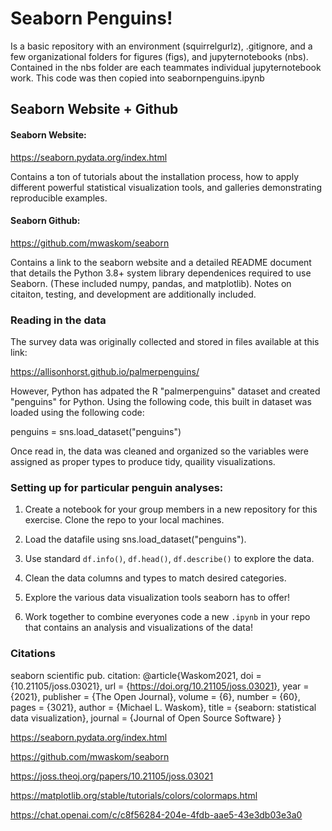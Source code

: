 # Seaborn Penguins!
Is a basic repository with an environment (squirrelgurlz), .gitignore, and a few organizational folders for figures (figs), and jupyternotebooks (nbs).
Contained in the nbs folder are each teammates individual jupyternotebook work. This code was then copied into seabornpenguins.ipynb 

## Seaborn Website + Github
#### Seaborn Website: 

https://seaborn.pydata.org/index.html

Contains a ton of tutorials about the installation process, how to apply different powerful statistical visualization tools, and galleries demonstrating reproducible examples.

#### Seaborn Github:

https://github.com/mwaskom/seaborn

Contains a link to the seaborn website and a detailed README document that details the Python 3.8+ system library dependenices required to use Seaborn. (These included numpy, pandas, and matplotlib). Notes on citaiton, testing, and development are additionally included.  

### Reading in the data

The survey data was originally collected and stored in files available at this link:

https://allisonhorst.github.io/palmerpenguins/

However, Python has adpated the R "palmerpenguins" dataset and created "penguins" for Python. Using the following code, this built in dataset was loaded using the following code:

penguins = sns.load_dataset("penguins")

Once read in, the data was cleaned and organized so the variables were assigned as proper types to produce tidy, quaility visualizations.

### Setting up for particular penguin analyses:

1. Create a notebook for your group members in a new repository for this exercise. Clone the repo to your local machines. 

2. Load the datafile using sns.load_dataset("penguins").

3. Use standard `df.info()`, `df.head()`, `df.describe()` to explore the data. 

4. Clean the data columns and types to match desired categories.

5. Explore the various data visualization tools seaborn has to offer!

6. Work together to combine everyones code a new `.ipynb` in your repo that contains an analysis and visualizations of the data!

### Citations
seaborn scientific pub. citation: @article{Waskom2021,
    doi = {10.21105/joss.03021},
    url = {https://doi.org/10.21105/joss.03021},
    year = {2021},
    publisher = {The Open Journal},
    volume = {6},
    number = {60},
    pages = {3021},
    author = {Michael L. Waskom},
    title = {seaborn: statistical data visualization},
    journal = {Journal of Open Source Software}
 }

 https://seaborn.pydata.org/index.html

https://github.com/mwaskom/seaborn

https://joss.theoj.org/papers/10.21105/joss.03021

https://matplotlib.org/stable/tutorials/colors/colormaps.html

https://chat.openai.com/c/c8f56284-204e-4fdb-aae5-43e3db03e3a0


